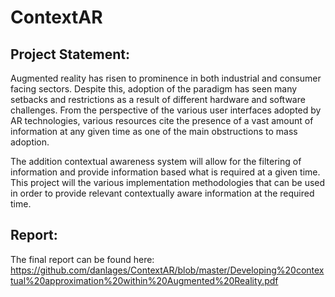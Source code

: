 # ContextAR
## Project Statement:
Augmented reality has risen to prominence in both industrial and consumer facing sectors. Despite this, adoption of the paradigm has seen many setbacks and restrictions as a result of different hardware and software challenges. From the perspective of the various user interfaces adopted by AR technologies, various resources cite the presence of a vast amount of information at any given time as one of the main obstructions to mass adoption.

The addition contextual awareness system will allow for the filtering of information and provide information based what is required at a given time. This project will the various implementation methodologies that can be used in order to provide relevant contextually aware information at the required time.

## Report: 
The final report can be found here: https://github.com/danlages/ContextAR/blob/master/Developing%20contextual%20approximation%20within%20Augmented%20Reality.pdf

